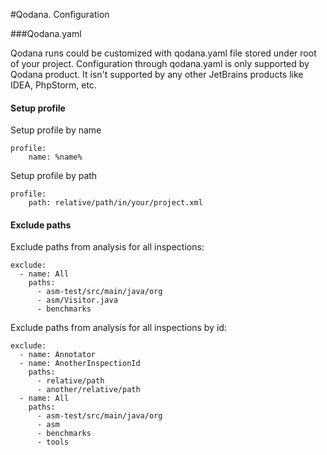 #Qodana. Configuration 

###Qodana.yaml

Qodana runs could be customized with qodana.yaml file stored under root of your project.
Configuration through qodana.yaml is only supported by Qodana product.
It isn't supported by any other JetBrains products like IDEA, PhpStorm, etc.

#### Setup profile
Setup profile by name
```
profile:
    name: %name%
```
Setup profile by path
```
profile:
    path: relative/path/in/your/project.xml
```

#### Exclude paths
Exclude paths from analysis for all inspections:
```
exclude:
  - name: All
    paths:
      - asm-test/src/main/java/org
      - asm/Visitor.java
      - benchmarks
```
Exclude paths from analysis for all inspections by id:
```
exclude:
  - name: Annotator
  - name: AnotherInspectionId
    paths:
      - relative/path
      - another/relative/path
  - name: All
    paths:
      - asm-test/src/main/java/org
      - asm
      - benchmarks
      - tools
```
